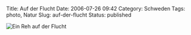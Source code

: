 Title: Auf der Flucht
Date: 2006-07-26 09:42
Category: Schweden
Tags: photo, Natur
Slug: auf-der-flucht
Status: published

![Ein Reh auf der
Flucht](/pic/reh.jpg "Ein Reh auf der Flucht")

